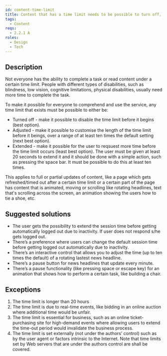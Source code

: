```yaml
---
id: content-time-limit
title: Content that has a time limit needs to be possible to turn off, adjust or extend
tags:
  - Content
reqs:
  - 2.2.1 A
roles:
  - Design
  - Tech
---
```


## Description

Not everyone has the ability to complete a task or read content under a certain time limit. People with different types of disabilities, such as blindness, low vision, cognitive limitations, physical disabilities, usually need more time to complete the task.

To make it possible for everyone to comprehend and use the service, any time limit that exists must be possible to either be:

- Turned off - make it possible to disable the time limit before it begins (best option).
- Adjusted - make it possible to customise the length of the time limit before it beings, over a range of at least ten times the default setting (next best option).
- Extended - make it possible for the user to reqsuest more time before the time limit occurs (least best option). The user must be given at least 20 seconds to extend it and it should be done with a simple action, such as pressing the space bar. It must be possible to do this at least ten times.

This applies to full or partial updates of content, like a page which gets refreshed/timed out after a certain time limit or a certain part of the page has content that is animated, moving or scrolling like rotating headlines, text that's scrolling across the screen, an animation showing the users how to tie a shoe, etc.

## Suggested solutions

- The user gets the possibility to extend the session time before getting automatically logged out due to inactivity. If user does not respond s/he gets logged out.
- There’s a preference where users can change the default session time before getting logged out automatically due to inactivity.
- There’s an interactive control that allows you to adjust the time (up to ten times the default) of a rotating lastest news headline.
- There’s a pause button for news headlines that update every minute.
- There’s a pause functionality (like pressing space or escape key) for an animation that shows how to perform a certain task, like building a chair.

## Exceptions

1. The time limit is longer than 20 hours
2. The time limit is due to real-time events, like bidding in an online auction where additional time would be unfair.
3. The time limit is essential for business, such as an online ticket-purchasing site for high-demand events where allowing users to extend the time-out period would invalidate the business process.
4. The time limit is set externally (not under the authors’ control) such as by the user agent or factors intrinsic to the Internet. Note that time limits set by Web servers that are under the authors control are shall be covered.
